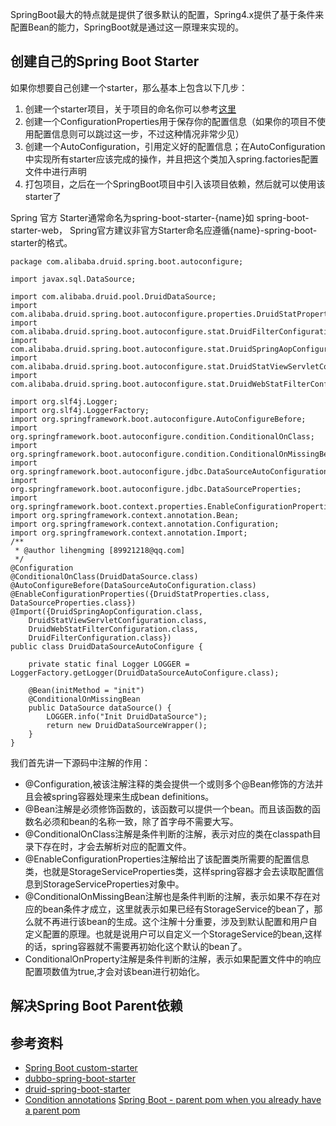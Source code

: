 SpringBoot最大的特点就是提供了很多默认的配置，Spring4.x提供了基于条件来配置Bean的能力，SpringBoot就是通过这一原理来实现的。 

## 创建自己的Spring Boot Starter
如果你想要自己创建一个starter，那么基本上包含以下几步：
1. 创建一个starter项目，关于项目的命名你可以参考[这里](https://docs.spring.io/spring-boot/docs/1.5.12.RELEASE/reference/htmlsingle/#boot-features-custom-starter-naming)
2. 创建一个ConfigurationProperties用于保存你的配置信息（如果你的项目不使用配置信息则可以跳过这一步，不过这种情况非常少见）
3. 创建一个AutoConfiguration，引用定义好的配置信息；在AutoConfiguration中实现所有starter应该完成的操作，并且把这个类加入spring.factories配置文件中进行声明
4. 打包项目，之后在一个SpringBoot项目中引入该项目依赖，然后就可以使用该starter了

Spring 官方 Starter通常命名为spring-boot-starter-{name}如 spring-boot-starter-web， Spring官方建议非官方Starter命名应遵循{name}-spring-boot-starter的格式。

```
package com.alibaba.druid.spring.boot.autoconfigure;

import javax.sql.DataSource;

import com.alibaba.druid.pool.DruidDataSource;
import com.alibaba.druid.spring.boot.autoconfigure.properties.DruidStatProperties;
import com.alibaba.druid.spring.boot.autoconfigure.stat.DruidFilterConfiguration;
import com.alibaba.druid.spring.boot.autoconfigure.stat.DruidSpringAopConfiguration;
import com.alibaba.druid.spring.boot.autoconfigure.stat.DruidStatViewServletConfiguration;
import com.alibaba.druid.spring.boot.autoconfigure.stat.DruidWebStatFilterConfiguration;

import org.slf4j.Logger;
import org.slf4j.LoggerFactory;
import org.springframework.boot.autoconfigure.AutoConfigureBefore;
import org.springframework.boot.autoconfigure.condition.ConditionalOnClass;
import org.springframework.boot.autoconfigure.condition.ConditionalOnMissingBean;
import org.springframework.boot.autoconfigure.jdbc.DataSourceAutoConfiguration;
import org.springframework.boot.autoconfigure.jdbc.DataSourceProperties;
import org.springframework.boot.context.properties.EnableConfigurationProperties;
import org.springframework.context.annotation.Bean;
import org.springframework.context.annotation.Configuration;
import org.springframework.context.annotation.Import;
/**
 * @author lihengming [89921218@qq.com]
 */
@Configuration
@ConditionalOnClass(DruidDataSource.class)
@AutoConfigureBefore(DataSourceAutoConfiguration.class)
@EnableConfigurationProperties({DruidStatProperties.class, DataSourceProperties.class})
@Import({DruidSpringAopConfiguration.class,
    DruidStatViewServletConfiguration.class,
    DruidWebStatFilterConfiguration.class,
    DruidFilterConfiguration.class})
public class DruidDataSourceAutoConfigure {

    private static final Logger LOGGER = LoggerFactory.getLogger(DruidDataSourceAutoConfigure.class);

    @Bean(initMethod = "init")
    @ConditionalOnMissingBean
    public DataSource dataSource() {
        LOGGER.info("Init DruidDataSource");
        return new DruidDataSourceWrapper();
    }
}
```
我们首先讲一下源码中注解的作用：
* @Configuration,被该注解注释的类会提供一个或则多个@Bean修饰的方法并且会被spring容器处理来生成bean definitions。
* @Bean注解是必须修饰函数的，该函数可以提供一个bean。而且该函数的函数名必须和bean的名称一致，除了首字母不需要大写。
* @ConditionalOnClass注解是条件判断的注解，表示对应的类在classpath目录下存在时，才会去解析对应的配置文件。
* @EnableConfigurationProperties注解给出了该配置类所需要的配置信息类，也就是StorageServiceProperties类，这样spring容器才会去读取配置信息到StorageServiceProperties对象中。
* @ConditionalOnMissingBean注解也是条件判断的注解，表示如果不存在对应的bean条件才成立，这里就表示如果已经有StorageService的bean了，那么就不再进行该bean的生成。这个注解十分重要，涉及到默认配置和用户自定义配置的原理。也就是说用户可以自定义一个StorageService的bean,这样的话，spring容器就不需要再初始化这个默认的bean了。
* ConditionalOnProperty注解是条件判断的注解，表示如果配置文件中的响应配置项数值为true,才会对该bean进行初始化。


## 解决Spring Boot Parent依赖


## 参考资料
* [Spring Boot custom-starter](https://docs.spring.io/spring-boot/docs/1.5.12.RELEASE/reference/htmlsingle/#boot-features-custom-starter-naming)
* [dubbo-spring-boot-starter](https://github.com/alibaba/dubbo-spring-boot-starter)
* [druid-spring-boot-starter](https://github.com/alibaba/druid/tree/master/druid-spring-boot-starter)
* [Condition annotations](https://docs.spring.io/spring-boot/docs/1.5.10.RELEASE/reference/htmlsingle/#boot-features-bean-conditions)
[Spring Boot - parent pom when you already have a parent pom
](https://stackoverflow.com/questions/21317006/spring-boot-parent-pom-when-you-already-have-a-parent-pom/21318359#21318359)
